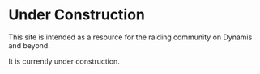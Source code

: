 # Under Construction

This site is intended as a resource for the raiding community on Dynamis and
beyond.

It is currently under construction.

[DESU]: https://discord.gg/hVtSqdfFqX
[Zola]: https://getzola.org/
